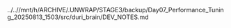 ../..//mnt/h/ARCHIVE/.UNWRAP/STAGE3/backup/Day07_Performance_Tuning_20250813_1503/src/duri_brain/DEV_NOTES.md